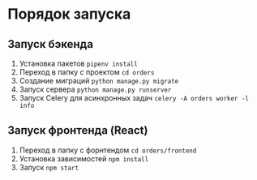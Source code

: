 # Порядок запуска

## Запуск бэкенда

1. Установка пакетов
   `pipenv install`
2. Переход в папку с проектом
   `cd orders`
3. Создание миграций
   `python manage.py migrate`
4. Запуск сервера
   `python manage.py runserver`
5. Запуск Celery для асинхронных задач
   `celery -A orders worker -l info`

## Запуск фронтенда (React)

1. Переход в папку с форнтендом
   `cd orders/frontend`
2. Установка зависимостей
   `npm install`
3. Запуск
   `npm start`
